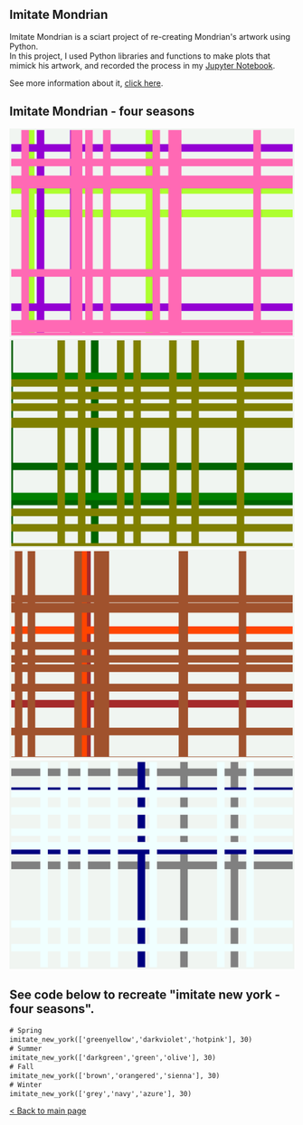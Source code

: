 ## Imitate Mondrian 
Imitate Mondrian is a sciart project of re-creating Mondrian's artwork using Python.  
In this project, I used Python libraries and functions to make plots that mimick his artwork, and recorded the process in my [Jupyter Notebook](https://github.com/zhezhen-y/sciart/blob/main/imitate_mondrian_new_york.ipynb).

See more information about it, [click here](imitate_mondrian.md).

## Imitate Mondrian - four seasons

<img src="images/mondrian/IM_spring.png?raw=true">
<img src="images/mondrian/IM_summer.png?raw=true">
<img src="images/mondrian/IM_autumn.png?raw=true">
<img src="images/mondrian/IM_winter.png?raw=true">

## See code below to recreate "imitate new york - four seasons".
```
# Spring
imitate_new_york(['greenyellow','darkviolet','hotpink'], 30)
# Summer 
imitate_new_york(['darkgreen','green','olive'], 30)
# Fall
imitate_new_york(['brown','orangered','sienna'], 30)
# Winter
imitate_new_york(['grey','navy','azure'], 30)
```

[< Back to main page](index.md)
